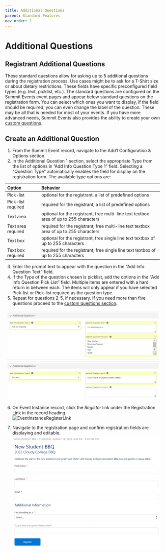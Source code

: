 ```yaml
---
title: Additional Questions
parent: Standard Features
nav_order: 2
---
```


# Additional Questions

## Registrant Additional Questions
These standard questions allow for asking up to 5 additional questions during the registration process.  Use cases might be to ask for a T-Shirt size or about dietary restrictions. These fields have specific preconfigured field types (e.g. text, picklist, etc.). The standard questions are configured on the Summit Events event pages and appear below standard questions on the registration form. You can select which ones you want to display, if the field should be required, you can even change the label of the question. These may be all that is needed for most of your events. If you have more advanced needs, Summit Events also provides the ability to create your own [custom questions](https://sfdo-community-sprints.github.io/summit-events-app-documentation/docs/advanced-features/custom-questions/).


## Create an Additional Question

1. From the Summit Event record, navigate to the Add’l Configuration & Options section.  
2. In the Additional Question 1 section, select the appropriate Type from the list of options in ”Add Info Question Type 1” field.  Selecting a "Question Type" automatically enables the field for display on the registration form.
The available type options are:

| Option    | Behavior |
| :---      | :---         |
| Pick-list | optional for the registrant, a list of predefined options |
| Pick-list required | required for the registrant, a list of predefined options |
| Text area | optional for the registrant, free multi-line text textbox area of up to 255 characters |
| Text area required | required for the registrant, free multi-line text textbox area of up to 255 characters |
| Text box | optional for the registrant, free single line text textbox of up to 255 characters |
| Text box required | required for the registrant, free single line text textbox of up to 255 characters |

3. Enter the prompt text to appear with the question in the “Add Info Question Text” field. 
4. If the Type of the question chosen is picklist, add the options in the “Add Info Question Pick List” field.  Multiple items are entered with a hard return in between each.  The items will only appear if you have selected Pick-list or Pick-list required as the question type.
5. Repeat for questions 2-5, if necessary. If you need more than five questions proceed to the [custom questions section](https://sfdo-community-sprints.github.io/summit-events-app-documentation/docs/advanced-features/custom-questions/).

![AdditionalQuestions](images/Additional_Questions_Screen1.png)

6. On Event Instance record,  click the *Register* link under the Registration Link in the record heading.  
![EventInstanceRegisterLink](https://sfdo-community-sprints.github.io/summit-events-app-documentation/docs/Getting-Started/images/CreateBasicEvent_EventInstanceScreen2.png)

9. Navigate to the registration page and confirm registration fields are displaying and editable.  
![RegistrationPage](images/Additional_Questions_Screen2.png)


